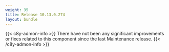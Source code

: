 ```yaml
---
weight: 35
title: Release 10.13.0.274
layout: bundle
---
```


<!--10.13.0.261-10.13.0.274-->

{{< c8y-admon-info >}}
There have not been any significant improvements or fixes related to this component since the last Maintenance release.
{{< /c8y-admon-info >}}
